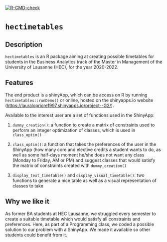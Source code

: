 <!-- badges: start -->
[![R-CMD-check](https://github.com/ptds2021/pkgtest/workflows/R-CMD-check/badge.svg)](https://github.com/ptds2021/pkgtest/actions)
<!-- badges: end -->

# `hectimetables`

## Description

`hectimetables` is an R package aiming at creating possible timetables for students in the Business Analytics  track of the Master in Management of the University of Lausanne (HEC), for the year 2020-2022. 

## Features

The end product is a shinyApp, which can be access on R by running `hectimetables::runDemo()` or online, hosted on the shinyapps.io website  (https://lauralopriore1997.shinyapps.io/project--G2/). 

Available to the interest user are a set of functions used in the ShinyApp:

1) `dummy_creation()`: a function to create a matrix of constraints used to perform an integer optimization of classes, which is used in `class_optim()`

2) `class_optim()`: a function that takes the preferences of the user in the ShinyApp (how many core and elective credits a student wants to do, as well as some half-days moment he/she does not want any class (Monday to Friday, AM or PM) and suggest classes that would satisfy the matrix of constraints created with `dummy_creation()`

3) `display_text_timetable()` and `display_visual_timetable()`: two functions to generate a nice table as well as a visual representation of classes to take

## Why we like it

As former BA students at HEC Lausanne, we struggled every semester to create a suitable timetable which would satisfy all constraints and preferences. Here, as part of a Programming class, we coded a possible solution to our problem with a ShinyApp. We made it available so other students could benefit from it.